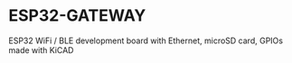 # ESP32-GATEWAY
ESP32 WiFi / BLE development board with Ethernet, microSD card, GPIOs made with KiCAD
